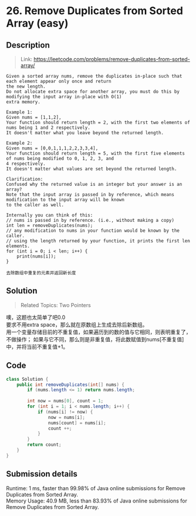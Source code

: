 # 26. Remove Duplicates from Sorted Array (easy)

## Description

> Link: https://leetcode.com/problems/remove-duplicates-from-sorted-array/

```
Given a sorted array nums, remove the duplicates in-place such that each element appear only once and return 
the new length.
Do not allocate extra space for another array, you must do this by modifying the input array in-place with O(1) 
extra memory.

Example 1:
Given nums = [1,1,2],
Your function should return length = 2, with the first two elements of nums being 1 and 2 respectively.
It doesn't matter what you leave beyond the returned length.

Example 2:
Given nums = [0,0,1,1,1,2,2,3,3,4],
Your function should return length = 5, with the first five elements of nums being modified to 0, 1, 2, 3, and 
4 respectively.
It doesn't matter what values are set beyond the returned length.

Clarification:
Confused why the returned value is an integer but your answer is an array?
Note that the input array is passed in by reference, which means modification to the input array will be known 
to the caller as well.

Internally you can think of this:
// nums is passed in by reference. (i.e., without making a copy)
int len = removeDuplicates(nums);
// any modification to nums in your function would be known by the caller.
// using the length returned by your function, it prints the first len elements.
for (int i = 0; i < len; i++) {
    print(nums[i]);
}

去除数组中重复的元素并返回新长度

```


## Solution

> Related Topics: Two Pointers

噢，这题也太简单了吧0.0<br>
要求不用extra space，那么就在原数组上生成去除后新数组。<br>
用一个变量存储目前的不重复值，如果遍历到的数的值与它相同，则表明重复了，不做操作；
如果与它不同，那么则是非重复值，将此数赋值到nums[不重复值]中，并将当前不重复值+1。


## Code

```java
class Solution {
    public int removeDuplicates(int[] nums) {
        if (nums.length <= 1) return nums.length;
        
        int now = nums[0], count = 1;
        for (int i = 1; i < nums.length; i++) {
            if (nums[i] != now) {
                now = nums[i];
                nums[count] = nums[i];
                count ++;
            }            
        }
        return count;
    }
}
```


## Submission details
Runtime: 1 ms, faster than 99.98% of Java online submissions for Remove Duplicates from Sorted Array.<br>
Memory Usage: 40.9 MB, less than 83.93% of Java online submissions for Remove Duplicates from Sorted Array.
